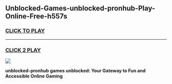 
## Unblocked-Games-unblocked-pronhub-Play-Online-Free-h557s
<h3>
<a href="https://premium76.site?title=unblocked-pronhub&ref=26A">CLICK TO PLAY</a></h3>
<hr>

<h3>
<a href="https://premium76.site?title=unblocked-pronhub&ref=26A">CLICK 2 PLAY</a>
  
</h3>

<a href="https://premium76.site?title=unblocked-pronhub&ref=26A"><img src="https://clearcache.store/games.png"></a>


**unblocked-pronhub games unblocked: Your Gateway to Fun and Accessible Online Gaming**
